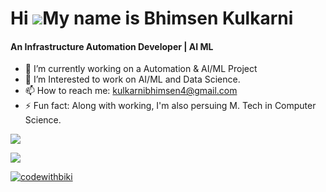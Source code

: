 
Hi ![](https://user-images.githubusercontent.com/18350557/176309783-0785949b-9127-417c-8b55-ab5a4333674e.gif)My name is Bhimsen Kulkarni
======================================================================================================================================
<h4>An Infrastructure Automation Developer | AI ML </h4>

- 🔭 I’m currently working on a Automation & AI/ML Project
- 🌱 I’m Interested to work on AI/ML and Data Science.
- 📫 How to reach me: kulkarnibhimsen4@gmail.com
- ⚡ Fun fact: Along with working, I'm also persuing M. Tech in Computer Science.

<a href="https://github.com/BhimsenK" target="_blank" rel="noreferrer"><img
src="https://img.shields.io/github/followers/BhimsenK?logo=github&style=for-the-badge&color=0891b2&labelColor=1c1917" /></a>
<p align="left"> <img src="https://komarev.com/ghpvc/?username=BhimsenK&label=Profile%20views&color=0e75b6&style=flat%22%20alt=%22BhimsenK" /> </p>



<p align="left"> <a href="https://twitter.com/BhimsenKul49243" target="blank"><img src="https://img.shields.io/twitter/follow/BhimsenKul49243?logo=twitter&style=for-the-badge" alt="codewithbiki" /></a> </p>

